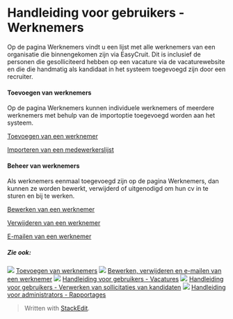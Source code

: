 # Handleiding voor gebruikers - Werknemers

Op de pagina Werknemers vindt u een lijst met alle werknemers van een organisatie die binnengekomen zijn via EasyCruit. Dit is inclusief de personen die gesolliciteerd hebben op een vacature via de vacaturewebsite en die die handmatig als kandidaat in het systeem toegevoegd zijn door een recruiter.

#### Toevoegen van werknemers

Op de pagina  Werknemers  kunnen individuele werknemers of meerdere werknemers met behulp van de importoptie toegevoegd worden aan het systeem.

[Toevoegen van een werknemer](adding_employees.htm)

[Importeren van een medewerkerslijst](adding_employees.htm)

#### Beheer van werknemers

Als werknemers eenmaal toegevoegd zijn op de pagina  Werknemers, dan kunnen ze worden bewerkt, verwijderd of uitgenodigd om hun cv in te sturen en bij te werken.

[Bewerken van een werknemer](edit_delete_and_email_an_employee.htm)

[Verwijderen van een werknemer](edit_delete_and_email_an_employee.htm)

[E-mailen van een werknemer](edit_delete_and_email_an_employee.htm)

##### Zie ook:

![](../Resources/Images/icon-document-link.png)  [Toevoegen van werknemers](adding_employees.htm)
![](../Resources/Images/icon-document-link.png)  [Bewerken, verwijderen en e-mailen van een werknemer](edit_delete_and_email_an_employee.htm)
![](../Resources/Images/icon-document-link.png)  [Handleiding voor gebruikers - Vacatures](guide_for_users_vacancies.htm)
![](../Resources/Images/icon-document-link.png)  [Handleiding voor gebruikers - Verwerken van sollicitaties van kandidaten](guide_for_users_handling_candidate_applications.htm)
![](../Resources/Images/icon-document-link.png)  [Handleiding voor administrators - Rapportages](guide_for_administrators_reports.htm)


> Written with [StackEdit](https://stackedit.io/).
<!--stackedit_data:
eyJoaXN0b3J5IjpbLTEyNDMxOTI3OV19
-->